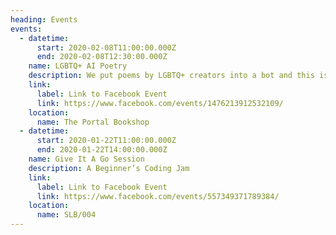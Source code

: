 ```yaml
---
heading: Events
events:
  - datetime:
      start: 2020-02-08T11:00:00.000Z
      end: 2020-02-08T12:30:00.000Z
    name: LGBTQ+ AI Poetry
    description: We put poems by LGBTQ+ creators into a bot and this is what happened...
    link:
      label: Link to Facebook Event
      link: https://www.facebook.com/events/1476213912532109/
    location:
      name: The Portal Bookshop
  - datetime:
      start: 2020-01-22T11:00:00.000Z
      end: 2020-01-22T14:00:00.000Z
    name: Give It A Go Session
    description: A Beginner’s Coding Jam
    link:
      label: Link to Facebook Event
      link: https://www.facebook.com/events/557349371789384/
    location:
      name: SLB/004
---
```

